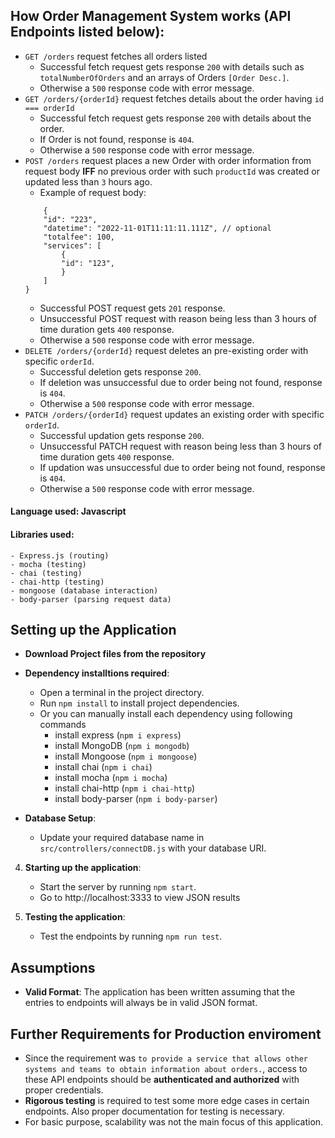## How Order Management System works (API Endpoints listed below):

-   `GET /orders` request fetches all orders listed
    -   Successful fetch request gets response `200` with details such as `totalNumberOfOrders` and an arrays of Orders `[Order Desc.]`.
    -   Otherwise a `500` response code with error message.
-   `GET /orders/{orderId}` request fetches details about the order having `id === orderId`
    -   Successful fetch request gets response `200` with details about the order.
    -   If Order is not found, response is `404`.
    -   Otherwise a `500` response code with error message.
-   `POST /orders` request places a new Order with order information from request body **IFF** no previous order with such `productId` was created or updated less than `3` hours ago.
    -   Example of request body:
    ```
        {
        "id": "223",
        "datetime": "2022-11-01T11:11:11.111Z", // optional
        "totalfee": 100,
        "services": [
            {
            "id": "123",
            }
        ]
    }
    ```
    -   Successful POST request gets `201` response.
    -   Unsuccessful POST request with reason being less than 3 hours of time duration gets `400` response.
    -   Otherwise a `500` response code with error message.
-   `DELETE /orders/{orderId}` request deletes an pre-existing order with specific `orderId`.
    -   Successful deletion gets response `200`.
    -   If deletion was unsuccessful due to order being not found, response is `404`.
    -   Otherwise a `500` response code with error message.
-   `PATCH /orders/{orderId}` request updates an existing order with specific `orderId`.
    -   Successful updation gets response `200`.
    -   Unsuccessful PATCH request with reason being less than 3 hours of time duration gets `400` response.
    -   If updation was unsuccessful due to order being not found, response is `404`.
    -   Otherwise a `500` response code with error message.

#### Language used: Javascript

#### Libraries used:

    - Express.js (routing)
    - mocha (testing)
    - chai (testing)
    - chai-http (testing)
    - mongoose (database interaction)
    - body-parser (parsing request data)

## Setting up the Application

-   **Download Project files from the repository**

-   **Dependency installtions required**:

    -   Open a terminal in the project directory.
    -   Run `npm install` to install project dependencies.
    -   Or you can manually install each dependency using following commands
        -   install express (`npm i express`)
        -   install MongoDB (`npm i mongodb`)
        -   install Mongoose (`npm i mongoose`)
        -   install chai (`npm i chai`)
        -   install mocha (`npm i mocha`)
        -   install chai-http (`npm i chai-http`)
        -   install body-parser (`npm i body-parser`)

-   **Database Setup**:
    -   Update your required database name in `src/controllers/connectDB.js` with your database URI.

4.  **Starting up the application**:

    -   Start the server by running `npm start`.
    -   Go to http://localhost:3333 to view JSON results

5.  **Testing the application**:
    -   Test the endpoints by running `npm run test`.

## Assumptions

-   **Valid Format**: The application has been written assuming that the entries to endpoints will always be in valid JSON format.

## Further Requirements for Production enviroment

-   Since the requirement was `to provide a service that allows other systems and teams to obtain information about orders.`, access to these API endpoints should be **authenticated and authorized** with proper credentials.
-   **Rigorous testing** is required to test some more edge cases in certain endpoints. Also proper documentation for testing is necessary.
-   For basic purpose, scalability was not the main focus of this application.
